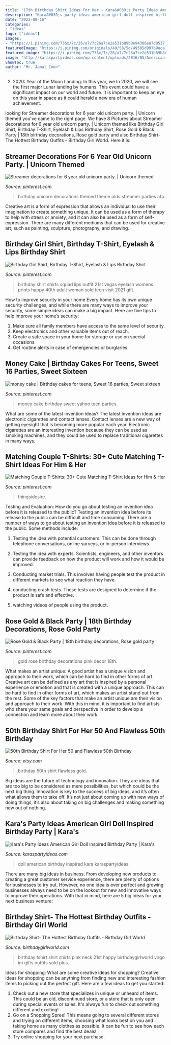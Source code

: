 ```yaml
---
title: "17th Birthday Shirt Ideas For Her ~ Kara&#039;s Party Ideas American Girl Doll Inspired Birthday Party"
description: "Kara&#039;s party ideas american girl doll inspired birthday party"
date: "2023-08-16"
categories:
- "ideas"
tags: ["ideas"]
images:
- "https://i.pinimg.com/736x/7c/26/a7/7c26a7ce2e531b89b8e94306ea7d9537.jpg"
featuredImage: "https://i.pinimg.com/originals/49/58/5d/49585d997b9eca741b6624028947715b.jpg"
featured_image: "https://i.pinimg.com/736x/7c/26/a7/7c26a7ce2e531b89b8e94306ea7d9537.jpg"
image: "http://karaspartyideas.com/wp-content/uploads/2016/05/American-Girl-Doll-Inspired-Birthday-Party-via-Karas-Party-Ideas-KarasPartyIdeas.com33.jpeg"
ShowToc: true
author: "Mr. Jamal Conn"
---
```



2) 2020: Year of the Moon Landing: In this year, we
In 2020, we will see the first major Lunar landing by humans. This event could have a significant impact on our world and future. It is important to keep an eye on this year in space as it could herald a new era of human achievement.

	

		
looking for Streamer decorations for 6 year old unicorn party. | Unicorn themed you've came to the right page. We have 8 Pictures about Streamer decorations for 6 year old unicorn party. | Unicorn themed like Birthday Girl Shirt, Birthday T-Shirt, Eyelash &amp; Lips Birthday Shirt, Rose Gold &amp; Black Party | 18th birthday decorations, Rose gold party and also Birthday Shirt- The Hottest Birthday Outfits - Birthday Girl World. Here it is:
		
    
## Streamer Decorations For 6 Year Old Unicorn Party. | Unicorn Themed

<img loading=lazy src="https://i.pinimg.com/736x/d9/3b/a5/d93ba57304cabc16df55e5c770348008.jpg" onerror="this.onerror=null;this.src='https://tse1.mm.bing.net/th?id=OIP.9Sh2qZwIjX14Dbz9tkLGnwHaMS&amp;pid=15.1';" alt="Streamer decorations for 6 year old unicorn party. | Unicorn themed">

_Source: pinterest.com_

>birthday unicorn decorations themed theme olds streamer parties afp. 

	

Creative art is a form of expression that allows an individual to use their imagination to create something unique. It can be used as a form of therapy to help with stress or anxiety, and it can also be used as a form of self-expression. There are many different mediums that can be used for creative art, such as painting, sculpture, photography, and drawing.

    
## Birthday Girl Shirt, Birthday T-Shirt, Eyelash &amp; Lips Birthday Shirt

<img loading=lazy src="https://i.pinimg.com/736x/82/2b/05/822b0553625e11f65d4f76bebbc4919b.jpg" onerror="this.onerror=null;this.src='https://tse2.mm.bing.net/th?id=OIP._ln5yo7ntGK49tvRFSUDGgHaJ4&amp;pid=15.1';" alt="Birthday Girl Shirt, Birthday T-Shirt, Eyelash &amp; Lips Birthday Shirt">

_Source: pinterest.com_

>birthday shirt shirts squad lips outfit 21st vegas eyelash womens prints happy 40th adult woman sold teen visit 2021 gift. 

	

How to improve security in your home
Every home has its own unique security challenges, and while there are many ways to improve your security, some simple ideas can make a big impact. Here are five tips to help improve your home’s security:
1. Make sure all family members have access to the same level of security.
2. Keep electronics and other valuable items out of reach.
3. Create a safe space in your home for storage or use on special occasions.
4. Get routine alerts in case of emergencies or burglaries.

    
## Money Cake | Birthday Cakes For Teens, Sweet 16 Parties, Sweet Sixteen

<img loading=lazy src="https://i.pinimg.com/originals/49/58/5d/49585d997b9eca741b6624028947715b.jpg" onerror="this.onerror=null;this.src='https://tse4.mm.bing.net/th?id=OIP.wyh3WXFfcSDoqRG8N7JrrAHaJ3&amp;pid=15.1';" alt="money cake | Birthday cakes for teens, Sweet 16 parties, Sweet sixteen">

_Source: pinterest.com_

>money cake birthday sweet yahoo teen parties. 

	

What are some of the latest invention ideas?
The latest invention ideas are electronic cigarettes and contact lenses. Contact lenses are a new way of getting eyesight that is becoming more popular each year. Electronic cigarettes are an interesting invention because they can be used as smoking machines, and they could be used to replace traditional cigarettes in many ways.

    
## Matching Couple T-Shirts: 30+ Cute Matching T-Shirt Ideas For Him &amp; Her

<img loading=lazy src="https://i.pinimg.com/736x/7c/26/a7/7c26a7ce2e531b89b8e94306ea7d9537.jpg" onerror="this.onerror=null;this.src='https://tse2.mm.bing.net/th?id=OIP.PY0FSkhmdP1RP3GP8ot2zAHaFp&amp;pid=15.1';" alt="Matching Couple T-Shirts: 30+ Cute Matching T-Shirt Ideas for Him &amp; Her">

_Source: pinterest.com_

>thingsidesire. 

	

Testing and Evaluation: How do you go about testing an invention idea before it is released to the public?
Testing an invention idea before its release to the public can be difficult and time consuming. There are a number of ways to go about testing an invention idea before it is released to the public. Some methods include:
1) Testing the idea with potential customers. This can be done through telephone conversations, online surveys, or in-person interviews.

2) Testing the idea with experts. Scientists, engineers, and other inventors can provide feedback on how the product will work and how it would be improved.

3) Conducting market trials. This involves having people test the product in different markets to see what reaction they have.

4) conducting crash tests. These tests are designed to determine if the product is safe and effective.

5) watching videos of people using the product.

    
## Rose Gold &amp; Black Party | 18th Birthday Decorations, Rose Gold Party

<img loading=lazy src="https://i.pinimg.com/736x/18/5b/9c/185b9cbc2a6f10d9b1441d7e78756c30.jpg" onerror="this.onerror=null;this.src='https://tse4.mm.bing.net/th?id=OIP.VAxvPkb9i0pnJ04C6pEdYQHaNK&amp;pid=15.1';" alt="Rose Gold &amp; Black Party | 18th birthday decorations, Rose gold party">

_Source: pinterest.com_

>gold rose birthday decorations pink decor 18th. 

	

What makes an artist unique: A good artist has a unique vision and approach to their work, which can be hard to find in other forms of art.
Creative art can be defined as any art that is inspired by a personal experience or emotion and that is created with a unique approach. This can be hard to find in other forms of art, which makes an artist stand out from the rest. Some of the key factors that make an artist unique are their vision and approach to their work. With this in mind, it is important to find artists who share your same goals and perspective in order to develop a connection and learn more about their work.

    
## 50th Birthday Shirt For Her 50 And Flawless 50th Birthday

<img loading=lazy src="https://img1.etsystatic.com/149/1/8962563/il_570xN.1205534417_l0ni.jpg" onerror="this.onerror=null;this.src='https://tse1.mm.bing.net/th?id=OIP.JzDUdS0dtKGoFcM_jMViIwHaIi&amp;pid=15.1';" alt="50th Birthday Shirt For Her 50 and Flawless 50th Birthday">

_Source: etsy.com_

>birthday 50th shirt flawless gold. 

	

Big ideas are the future of technology and innovation. They are ideas that are too big to be considered as mere possibilities, but which could be the next big thing. Innovation is key to the success of big ideas, and it’s often what allows them to take off. It’s not just about coming up with new ways of doing things, it’s also about taking on big challenges and making something new out of nothing.

    
## Kara&#039;s Party Ideas American Girl Doll Inspired Birthday Party | Kara&#039;s

<img loading=lazy src="http://karaspartyideas.com/wp-content/uploads/2016/05/American-Girl-Doll-Inspired-Birthday-Party-via-Karas-Party-Ideas-KarasPartyIdeas.com33.jpeg" onerror="this.onerror=null;this.src='https://tse4.mm.bing.net/th?id=OIP.7pkc6WnNVAyuURY1hH3Q9gHaLH&amp;pid=15.1';" alt="Kara&#039;s Party Ideas American Girl Doll Inspired Birthday Party | Kara&#039;s">

_Source: karaspartyideas.com_

>doll american birthday inspired kara karaspartyideas. 

	

There are many big ideas in business. From developing new products to creating a great customer service experience, there are plenty of options for businesses to try out. However, no one idea is ever perfect and growing businesses always need to be on the lookout for new and innovative ways to improve their operations. With that in mind, here are 5 big ideas for your next business venture: 

    
## Birthday Shirt- The Hottest Birthday Outfits - Birthday Girl World

<img loading=lazy src="https://cdn.shopify.com/s/files/1/0225/2669/products/v-neck-i-m-with-the-birthday-girl-tshirt-2_600x.jpg?v=1497403861" onerror="this.onerror=null;this.src='https://tse2.mm.bing.net/th?id=OIP.3PydJp3YGDV0uqzQNVA7UgHaLH&amp;pid=15.1';" alt="Birthday Shirt- The Hottest Birthday Outfits - Birthday Girl World">

_Source: birthdaygirlworld.com_

>birthday tshirt shirt shirts pink neck 21st happy birthdaygirlworld virgo im gifts outfits sold plus. 

	

Ideas for shopping: What are some creative ideas for shopping?
Creative ideas for shopping can be anything from finding new and interesting fashion items to picking out the perfect gift. Here are a few ideas to get you started: 
1. Check out a new store that specializes in unique or unheard of items. This could be an old, discontinued store, or a store that is only open during special events or sales. It's always fun to check out something different and exciting! 
2. Go on a Shopping Spree! This means going to several different stores and trying on different items, choosing what looks best on you and taking home as many clothes as possible. It can be fun to see how each store compares and find the best deals! 
3. Try online shopping for your next purchase.

